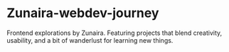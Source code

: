 # Zunaira-webdev-journey
 Frontend explorations by Zunaira. Featuring projects that blend creativity, usability, and a bit of wanderlust for learning new things.
